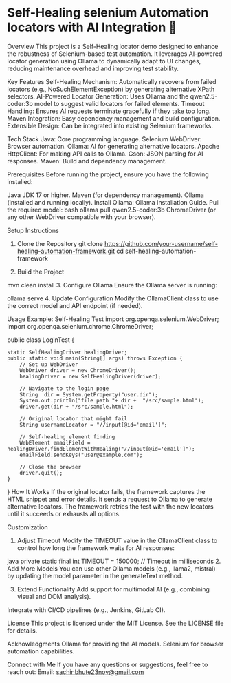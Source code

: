 # **Self-Healing selenium Automation locators with AI Integration** 🚀

Overview
This project is a Self-Healing locator demo designed to enhance the robustness of Selenium-based test automation. It leverages AI-powered locator generation using Ollama to dynamically adapt to UI changes, 
reducing maintenance overhead and improving test stability.

Key Features
Self-Healing Mechanism: Automatically recovers from failed locators (e.g., NoSuchElementException) by generating alternative XPath selectors.
AI-Powered Locator Generation: Uses Ollama and the qwen2.5-coder:3b model to suggest valid locators for failed elements.
Timeout Handling: Ensures AI requests terminate gracefully if they take too long.
Maven Integration: Easy dependency management and build configuration.
Extensible Design: Can be integrated into existing Selenium frameworks.

Tech Stack
Java: Core programming language.
Selenium WebDriver: Browser automation.
Ollama: AI for generating alternative locators.
Apache HttpClient: For making API calls to Ollama.
Gson: JSON parsing for AI responses.
Maven: Build and dependency management.

Prerequisites
Before running the project, ensure you have the following installed:

Java JDK 17 or higher.
Maven (for dependency management).
Ollama (installed and running locally).
Install Ollama: Ollama Installation Guide.
Pull the required model:
bash ollama pull qwen2.5-coder:3b
ChromeDriver (or any other WebDriver compatible with your browser).

Setup Instructions
1. Clone the Repository
git clone https://github.com/your-username/self-healing-automation-framework.git
cd self-healing-automation-framework

3. Build the Project

mvn clean install
3. Configure Ollama
Ensure the Ollama server is running:

ollama serve
4. Update Configuration
Modify the OllamaClient class to use the correct model and API endpoint (if needed).

Usage
Example: Self-Healing Test
import org.openqa.selenium.WebDriver;
import org.openqa.selenium.chrome.ChromeDriver;

public class LoginTest {

    static SelfHealingDriver healingDriver;
    public static void main(String[] args) throws Exception {
        // Set up WebDriver
        WebDriver driver = new ChromeDriver();
        healingDriver = new SelfHealingDriver(driver);

        // Navigate to the login page
        String  dir = System.getProperty("user.dir");
        System.out.println("file path "+ dir +  "/src/sample.html");
        driver.get(dir + "/src/sample.html");

        // Original locator that might fail
        String usernameLocator = "//input[@id='email']";

        // Self-healing element finding
        WebElement emailField = healingDriver.findElementWithHealing("//input[@id='email']");
        emailField.sendKeys("user@example.com");

        // Close the browser
        driver.quit();
    }
}
How It Works
If the original locator fails, the framework captures the HTML snippet and error details.
It sends a request to Ollama to generate alternative locators.
The framework retries the test with the new locators until it succeeds or exhausts all options.

Customization
1. Adjust Timeout
Modify the TIMEOUT value in the OllamaClient class to control how long the framework waits for AI responses:

java
private static final int TIMEOUT = 150000; // Timeout in milliseconds
2. Add More Models
You can use other Ollama models (e.g., llama2, mistral) by updating the model parameter in the generateText method.

3. Extend Functionality
Add support for multimodal AI (e.g., combining visual and DOM analysis).

Integrate with CI/CD pipelines (e.g., Jenkins, GitLab CI).

License
This project is licensed under the MIT License. See the LICENSE file for details.

Acknowledgments
Ollama for providing the AI models.
Selenium for browser automation capabilities.

Connect with Me
If you have any questions or suggestions, feel free to reach out:
Email: sachinbhute23nov@gmail.com

